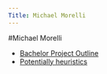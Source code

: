 ```yaml
---
Title: Michael Morelli
---
```

#Michael Morelli

-  [Bachelor Project Outline](/wiki/students/morelli/Bachelor_Project_Outline)
-  [Potentially heuristics](/wiki/students/morelli/potentially_heuristics)
